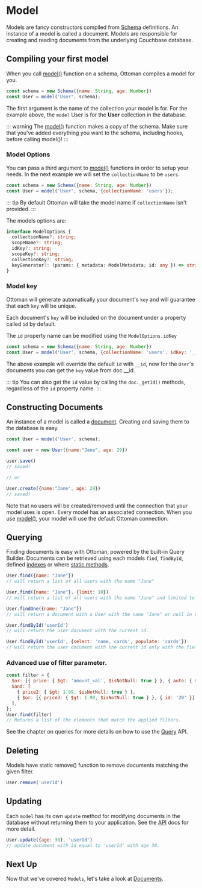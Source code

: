# Model

Models are fancy constructors compiled from [Schema](/guides/schema) definitions. 
An instance of a model is called a document. 
Models are responsible for creating and reading documents from the underlying Couchbase database.

## Compiling your first model

When you call [model()](/classes/ottoman.html#model) function on a schema, Ottoman compiles a model for you.

```javascript
const schema = new Schema({name: String, age: Number})
const User = model('User', schema);
```
The first argument is the name of the collection your model is for. For the example above, the `model` User is for the **User** collection in the database.

::: warning
The [model()](/classes/ottoman.html#model) function makes a copy of the schema. Make sure that you've added everything you want to the schema, including hooks, before calling model()!
:::


### Model Options

You can pass a third argument to [model()](/classes/ottoman.html#model) functions in order to setup your needs. 
In the next example we will set the `collectionName` to be `users`. 


```javascript
const schema = new Schema({name: String, age: Number})
const User = model('User', schema, {collectionName: 'users'});
```

::: tip
By default Ottoman will take the model name if `collectionName` isn't provided.
:::

The models options are:

```typescript
interface ModelOptions {
  collectionName?: string;
  scopeName?: string;
  idKey?: string;
  scopeKey?: string;
  collectionKey?: string;
  keyGenerator?: (params: { metadata: ModelMetadata; id: any }) => string;
}
```

### Model key
Ottoman will generate automatically your document's `key` and will guarantee that each `key` will be unique.

Each document's `key` will be included on the document under a property called `id` by default.

The `id` property name can be modified using the `ModelOptions.idKey` 

```javascript
const schema = new Schema({name: String, age: Number})
const User = model('User', schema, {collectionName: 'users', idKey: '__id'});
```

The above example will override the default `id` with `__id`, now for the `User`'s documents you can get the `key` value from doc.__id.

::: tip
You can also get the `id` value by calling the `doc._getId()` methods, regardless of the `id` property name.
:::

## Constructing Documents

An instance of a model is called a [document](/guides/document). Creating and saving them to the database is easy.

```javascript
const User = model('User', schema);

const user = new User({name:"Jane", age: 29})

user.save()
// saved!

// or

User.create({name:"Jane", age: 29})
// saved!
```

Note that no users will be created/removed until the connection that your model uses is open. 
Every model has an associated connection. When you use [model()](/classes/ottoman.html#model),
your model will use the default Ottoman connection.


## Querying

Finding documents is easy with Ottoman, powered by the built-in Query Builder. 
Documents can be retrieved using each models `find`, `findById`, defined [indexes](/guides/schema.html#indexes) or where [static methods](/guides/schema.html#statics).

```javascript
User.find({name: "Jane"})
// will return a list of all users with the name "Jane"

User.find({name: "Jane"}, {limit: 10})
// will return a list of all users with the name "Jane" and limited to 10 items
```

```javascript
User.findOne({name: "Jane"})
// will return a document with a User with the name "Jane" or null in case of not finding it
```

```javascript
User.findById('userId')
// will return the user document with the current id.

User.findById('userId', {select: 'name, cards', populate: 'cards'})
// will return the user document with the current id only with the fields name and cards populated
```

### Advanced use of filter parameter.
```javascript
const filter = {
  $or: [{ price: { $gt: 'amount_val', $isNotNull: true } }, { auto: { $gt: 10 } }, { amount: 10 }],
  $and: [
    { price2: { $gt: 1.99, $isNotNull: true } },
    { $or: [{ price3: { $gt: 1.99, $isNotNull: true } }, { id: '20' }] },
  ],
};
User.find(filter)
// Returns a list of the elements that match the applied filters.
```
See the chapter on queries for more details on how to use the [Query](/guides/query-builder) API.

## Deleting

Models have static remove() function to remove documents matching the given filter.

```javascript
User.remove('userId')
```

## Updating 
Each `model` has its own `update` method for modifying documents in the database without returning them to your application.
See the [API](/classes/model) docs for more detail.

```javascript
User.update({age: 30}, 'userId')
// update document with id equal to 'userId' with age 30.
```

## Next Up

Now that we've covered `Models`, let's take a look at [Documents](/guides/document).

